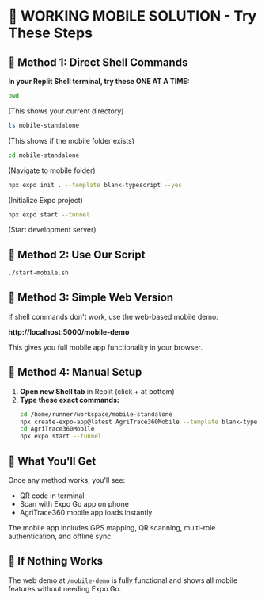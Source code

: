 # 📱 WORKING MOBILE SOLUTION - Try These Steps

## 🎯 Method 1: Direct Shell Commands

**In your Replit Shell terminal, try these ONE AT A TIME:**

```bash
pwd
```
(This shows your current directory)

```bash
ls mobile-standalone
```
(This shows if the mobile folder exists)

```bash
cd mobile-standalone
```
(Navigate to mobile folder)

```bash
npx expo init . --template blank-typescript --yes
```
(Initialize Expo project)

```bash
npx expo start --tunnel
```
(Start development server)

## 🎯 Method 2: Use Our Script

```bash
./start-mobile.sh
```

## 🎯 Method 3: Simple Web Version

If shell commands don't work, use the web-based mobile demo:

**http://localhost:5000/mobile-demo**

This gives you full mobile app functionality in your browser.

## 🎯 Method 4: Manual Setup

1. **Open new Shell tab** in Replit (click + at bottom)
2. **Type these exact commands:**
   ```bash
   cd /home/runner/workspace/mobile-standalone
   npx create-expo-app@latest AgriTrace360Mobile --template blank-typescript
   cd AgriTrace360Mobile
   npx expo start --tunnel
   ```

## 📱 What You'll Get

Once any method works, you'll see:
- QR code in terminal
- Scan with Expo Go app on phone
- AgriTrace360 mobile app loads instantly

The mobile app includes GPS mapping, QR scanning, multi-role authentication, and offline sync.

## 🔧 If Nothing Works

The web demo at `/mobile-demo` is fully functional and shows all mobile features without needing Expo Go.